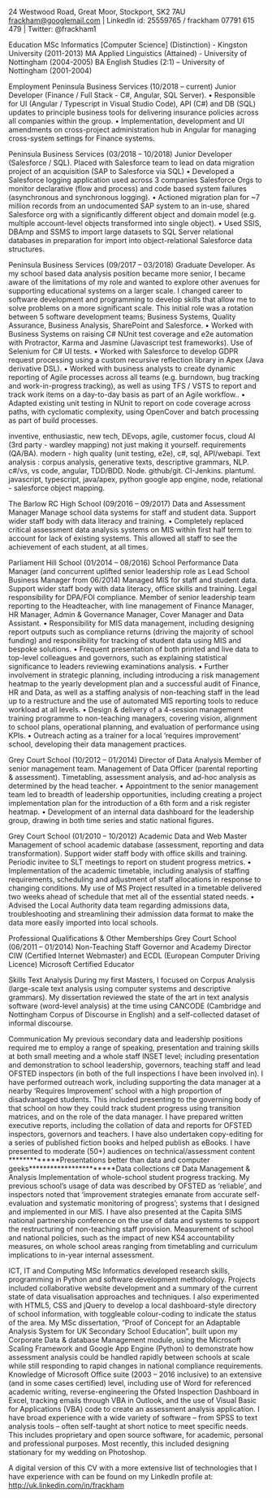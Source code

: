 24 Westwood Road, Great Moor, Stockport, SK2 7AU
frackham@googlemail.com	|  LinkedIn id: 25559765 / frackham
07791 615 479	|  Twitter: @frackham1

Education
MSc Informatics [Computer Science] (Distinction) - Kingston University (2011-2013)
MA Applied Linguistics (Attained) - University of Nottingham (2004-2005)
BA English Studies (2:1) – University of Nottingham (2001-2004)

Employment
Peninsula Business Services (10/2018 – current) Junior Developer (Finance / Full Stack - C#, Angular, SQL Server).
•	Responsible for UI (Angular / Typescript in Visual Studio Code), API (C#) and DB (SQL) updates to principle business tools for delivering insurance policies across all companies within the group.
•	Implementation, development and UI amendments on cross-project administration hub in Angular for managing cross-system settings for Finance systems.

Peninsula Business Services (03/2018 – 10/2018) Junior Developer (Salesforce / SQL).
Placed with Salesforce team to lead on data migration project of an acquisition (SAP to Salesforce via SQL)
•	Developed a Salesforce logging application used across 3 companies Salesforce Orgs to monitor declarative (flow and process) and code based system failures (asynchronous and synchronous logging). 
•	Actioned migration plan for ~7 million records from an undocumented SAP system to an in-use, shared Salesforce org with a significantly different object and domain model (e.g. multiple account-level objects transformed into single object). 
•	Used SSIS, DBAmp and SSMS to import large datasets to SQL Server relational databases in preparation for import into object-relational Salesforce data structures. 

Peninsula Business Services (09/2017 – 03/2018) Graduate Developer.
As my school based data analysis position became more senior, I became aware of the limitations of my role and wanted to explore other avenues for supporting educational systems on a larger scale. I changed career to software development and programming to develop skills that allow me to solve problems on a more significant scale.
This initial role was a rotation between 5 software development teams; Business Systems, Quality Assurance, Business Analysis, SharePoint and Salesforce. 
•	Worked with Business Systems on raising C# NUnit test coverage and e2e automation with Protractor, Karma and Jasmine (Javascript test frameworks). Use of Selenium for C# UI tests.
•	Worked with Salesforce to develop GDPR request processing using a custom recursive reflection library in Apex (Java derivative DSL).
•	Worked with business analysts to create dynamic reporting of Agile processes across all teams (e.g. burndown, bug tracking and work-in-progress tracking), as well as using TFS / VSTS to report and track work items on a day-to-day basis as part of an Agile workflow..
•	Adapted existing unit testing in NUnit to report on code coverage across paths, with cyclomatic complexity, using OpenCover and batch processing as part of build processes.

inventive, enthusiastic, new tech, DEvops, agile, customer focus, cloud AI (3rd party - wardley mapping) not just making it yourself. requirements (QA/BA). modern - high quality (unit testing, e2e), c#, sql, API/webapi. Text analysis : corpus analysis, generative texts, descriptive grammars, NLP. c#/vs, vs code, angular, TDD/BDD.  Node. github/git. CI-Jenkins. plantuml. javascript, typescript, java/apex, python google app engine, node, relational - salesforce object mapping. 
 
The Barlow RC High School (09/2016 – 09/2017) Data and Assessment Manager
Manage school data systems for staff and student data. Support wider staff body with data literacy and training. 
•	Completely replaced critical assessment data analysis systems on MIS within first half term to account for lack of existing systems. This allowed all staff to see the achievement of each student, at all times.

Parliament Hill School (01/2014 – 08/2016) School Performance Data Manager (and concurrent uplifted senior leadership role as Lead School Business Manager from 06/2014)
Managed MIS for staff and student data. Support wider staff body with data literacy, office skills and training. Legal responsibility for DPA/FOI compliance. Member of senior leadership team reporting to the Headteacher, with line management of Finance Manager, HR Manager, Admin & Governance Manager, Cover Manager and Data Assistant. 
•	Responsibility for MIS data management, including designing report outputs such as compliance returns (driving the majority of school funding) and responsibility for tracking of student data using MIS and bespoke solutions.
•	Frequent presentation of both printed and live data to top-level colleagues and governors, such as explaining statistical significance to leaders reviewing examinations analysis.
•	Further involvement in strategic planning, including introducing a risk management heatmap to the yearly development plan and a successful audit of Finance, HR and Data, as well as a staffing analysis of non-teaching staff in the lead up to a restructure and the use of automated MIS reporting tools to reduce workload at all levels.
•	Design & delivery of a 4-session management training programme to non-teaching managers, covering vision, alignment to school plans, operational planning, and evaluation of performance using KPIs. 
•	Outreach acting as a trainer for a local ‘requires improvement’ school, developing their data management practices.

Grey Court School (10/2012 – 01/2014) Director of Data Analysis
Member of senior management team. Management of Data Officer (parental reporting & assessment).  Timetabling, assessment analysis, and ad-hoc analysis as determined by the head teacher.
•	Appointment to the senior management team led to breadth of leadership opportunities, including creating a project implementation plan for the introduction of a 6th form and a risk register heatmap.
•	Development of an internal data dashboard for the leadership group, drawing in both time series and static national figures.

Grey Court School (01/2010 – 10/2012) Academic Data and Web Master
Management of school academic database (assessment, reporting and data transformation). Support wider staff body with office skills and training. Periodic invitee to SLT meetings to report on student progress metrics. 
•	Implementation of the academic timetable, including analysis of staffing requirements, scheduling and adjustment of staff allocations in response to changing conditions. My use of MS Project resulted in a timetable delivered two weeks ahead of schedule that met all of the essential stated needs.
•	Advised the Local Authority data team regarding admissions data, troubleshooting and streamlining their admission data format to make the data more easily imported into local schools. 

Professional Qualifications & Other Memberships
Grey Court School (06/2011 – 01/2014) Non-Teaching Staff Governor and Academy Director
CIW (Certified Internet Webmaster) and ECDL (European Computer Driving Licence)
Microsoft Certified Educator

Skills
Text Analysis
During my first Masters, I focused on Corpus Analysis (large-scale text analysis using computer systems and descriptive grammars). My dissertation reviewed the state of the art in text analysis software (word-level analysis) at the time using CANCODE (Cambridge and Nottingham Corpus of Discourse in English) and a self-collected dataset of informal discourse.

Communication
My previous secondary data and leadership positions required me to employ a range of speaking, presentation and training skills at both small meeting and a whole staff INSET level; including presentation and demonstration to school leadership, governors, teaching staff and lead OFSTED inspectors (in both of the full inspections I have been involved in). 
I have performed outreach work, including supporting the data manager at a nearby ‘Requires Improvement’ school with a high proportion of disadvantaged students. This included presenting to the governing body of that school on how they could track student progress using transition matrices, and on the role of the data manager.
I have prepared written executive reports, including the collation of data and reports for OFSTED inspectors, governors and teachers. I have also undertaken copy-editing for a series of published fiction books and helped publish as eBooks.
I have presented to moderate (50+) audiences on technical/assessment content
*************Presentations better than data and computer geeks***********************Data collections c#
Data Management & Analysis
Implementation of whole-school student progress tracking. My previous school’s usage of data was described by OFSTED as ‘reliable’, and inspectors noted that ‘improvement strategies emanate from accurate self-evaluation and systematic monitoring of progress’; systems that I designed and implemented in our MIS. I have also presented at the Capita SIMS national partnership conference on the use of data and systems to support the restructuring of non-teaching staff provision.
Measurement of school and national policies, such as the impact of new KS4 accountability measures, on whole school areas ranging from timetabling and curriculum implications to in-year internal assessment.

ICT, IT and Computing
MSc Informatics developed research skills, programming in Python and software development methodology. Projects included collaborative website development and a summary of the current state of data visualisation approaches and techniques. I also experimented with HTML5, CSS and jQuery to develop a local dashboard-style directory of school information, with toggleable colour-coding to indicate the status of the area. 
My MSc dissertation, “Proof of Concept for an Adaptable Analysis System for UK Secondary School Education”, built upon my Corporate Data & database Management module, using the Microsoft Scaling Framework and Google App Engine (Python) to demonstrate how assessment analysis could be handled rapidly between schools at scale while still responding to rapid changes in national compliance requirements.
Knowledge of Microsoft Office suite (2003 – 2016 inclusive) to an extensive (and in some cases certified) level, including use of Word for referenced academic writing, reverse-engineering the Ofsted Inspection Dashboard in Excel, tracking emails through VBA in Outlook, and the use of Visual Basic for Applications (VBA) code to create an assessment analysis application.
I have broad experience with a wide variety of software – from SPSS to text analysis tools – often self-taught at short notice to meet specific needs. This includes proprietary and open source software, for academic, personal and professional purposes. Most recently, this included designing stationary for my wedding on Photoshop.

A digital version of this CV with a more extensive list of technologies that I have experience with can be found on my LinkedIn profile at:  http://uk.linkedin.com/in/frackham
